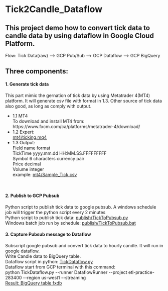 # Tick2Candle_Dataflow
<h2>This project demo how to convert tick data to candle data by using dataflow in Google Cloud Platform.</h2>
<p>Flow: Tick Data(raw) --> GCP Pub/Sub --> GCP Dataflow --> GCP BigQuery</p>
<h2>Three components:</h2>
<h4>1. Generate tick data</h4>
   This part mimic the gernation of tick data by using Metatrader 4(MT4) platform. It will generate csv file with format in 1.3. Other source of tick data also good, as long as comply with output.<br>

<ul>
<li>
1.1 MT4<br>
    To download and install MT4 from:<br>
    https://www.fxcm.com/ca/platforms/metatrader-4/download/<br>
</li>
<li>
1.2 Expert:<br>
    <a href="https://github.com/brianjrmo/Tick2Candle_Dataflow/blob/main/mt4/ticking.mq4">mt4/ticking.mq4</a><br>
</li>
<li>
1.3 Output:<br>
    Field name    format<br>
    TickTime      yyyy.mm.dd HH:MM.SS.FFFFFFFFF<br>
    Symbol        6 characters currency pair<br>
    Price         decimal<br>
    Volume        integer<br>
    example: <a href="https://github.com/brianjrmo/Tick2Candle_Dataflow/blob/main/mt4/Sample_Tick.csv">mt4/Sample_Tick.csv</a><br>
</li>
</ul>
<br>
<h4>2. Publish to GCP Pubsub</h4>
   Python script to publish tick data to google pubsub. A windows schedule job will trigger the python script every 2 minutes<br>
   Python script to publish tick data: <a href="https://github.com/brianjrmo/Tick2Candle_Dataflow/blob/main/publish/TickToPubsub.py">publish/TickToPubsub.py</a><br>
   Windows batch job run by schedule: <a href="https://github.com/brianjrmo/Tick2Candle_Dataflow/blob/main/publish/TickToPubsub.bat">publish/TickToPubsub.bat</a><br>


<h4>3. Capture Pubsub message to Dataflow</h4>
   Subscript google pubsub and convert tick data to hourly candle. It will run in google dataflow.<br>
   Write Candle data to BigQuery table.<br>
   Dataflow script in python: <a href="https://github.com/brianjrmo/Tick2Candle_Dataflow/blob/main/TickDataflow.py">TickDataflow.py</a><br>
   Dataflow start from GCP terminal  with this command:<br>
   python TickDataflow.py  --runner DataflowRunner --project etl-practice-283400 --region us-west1 --streaming<br>
   <a href="https://github.com/brianjrmo/Tick2Candle_Dataflow/blob/main/BigQuery_result.JPG">Result: BigQuery table fxdb</a>
   

